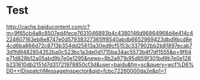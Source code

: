 # Test
http://cache.baiducontent.com/c?m=9f65cb4a8c8507ed4fece7631046893b4c4380146d96864968d4e414c4224607163eb8e8747e0d57938327365ff8540abdb6652969423dbd9bcd8e4cd6ba866d72c8713b354dd25613a30ed9cf5153c337902bb2b81897ecab73d1fd9482854352ba0c523bc1a3de0d1715ba34ac5573b4f7df1555&p=9f64e71d828b12a05abd9b7e0e1295&newp=8b2a971b95d859f301bd9b7e0e128b231610db2151d7d31721978850cf3d&user=baidu&fm=sc&query=wcf%D6%D0++IDispatchMessageInspector&qid=fcbc72260000da2e&p1=1
